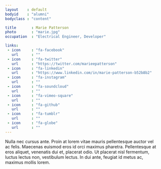 ```yaml
---
layout    : default
bodyid    : "alumni"
bodyclass : "content"

title       : Marie Patterson
photo       : "marie.jpg"
occupation  : "Electrical Engineer, Developer"

links:
 - icon     : "fa-facebook"
   url      : ""
 - icon     : "fa-twitter"
   url      : "https://twitter.com/marieepatterson"
 - icon     : "fa-linkedin"
   url      : "https://www.linkedin.com/in/marie-patterson-b52b8b2"
 - icon     : "fa-instagram"
   url      : ""
 - icon     : "fa-soundcloud"
   url      : ""
 - icon     : "fa-vimeo-square"
   url      : ""
 - icon     : "fa-github"
   url      : ""
 - icon     : "fa-tumblr"
   url      : ""
 - icon     : "fa-globe"
   url      : ""
---
```


Nulla nec cursus ante. Proin at lorem vitae mauris pellentesque auctor vel ac felis. Maecenas euismod eros id orci maximus pharetra. Pellentesque at eros aliquet, venenatis dui et, placerat odio. Ut placerat nisl fermentum, luctus lectus non, vestibulum lectus. In dui ante, feugiat id metus ac, maximus mollis lorem.